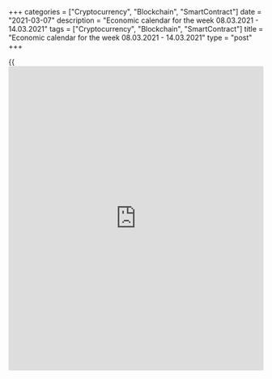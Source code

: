 +++
categories = ["Cryptocurrency", "Blockchain", "SmartContract"]
date = "2021-03-07"
description = "Economic calendar for the week 08.03.2021 - 14.03.2021"
tags = ["Cryptocurrency", "Blockchain", "SmartContract"]
title = "Economic calendar for the week 08.03.2021 - 14.03.2021"
type = "post"
+++

{{<iframe id="large-banner" src="https://www.bounty.group/#slide=13.0" width="100%" height="600" scrolling="no" style="border: 0px solid rgb(216, 221, 230); border-radius: 3px;">}}

2021-03-07

2021-03-07

Economic [calendar](https://www.fintechee.com/web-trader/) for the week 08.03.2021 – 14.03.2021Jana Kane

##  **Review of the main events of the Forex economic [calendar](https://www.fintechee.com/web-trader/) for the
next trading week (08.03.2021 – 14.03.2021)**

 **Trading on key Forex [news](https://www.letsplayfx.com/blog/forex-news-website/): next week we are expecting the publication
of important macro statistics from Japan, the US, Germany, the Eurozone,
Canada, China, as well as the results of the meetings of the central
banks of Canada and the Eurozone.**

The sales of US government bonds continue, which contributes to the
growth of their yield, the decline in the US stock market and the
strengthening of the dollar.

Nevertheless, the major US stock indexes finished the past week in
different directions. While the industrial DJIA rose, the high-tech
NASDAQ fell, and the S&P 500 ended last week with a minimal gain only
thanks to a positive report on the US labor market, which exceeded
expectations. As the US Department of Labor reported on  Friday, non-
farm jobs rose 379,000 in February, while unemployment fell to 6.2% from
6.3% in January, beating forecasts of 210,000 and 6.3%, respectively.

Based on [historical](https://www.fintechee.com/services/historical-data-for-forex/) data, it will take about two years before the Fed
returns to the issue of tightening monetary [policy](https://www.fintechee.com/policy/). According to the
Federal Reserve Bank of St. Louis, full employment is characterized by
an unemployment rate of 4.4%.

And yet, the dollar rose last week (+1.3%) for the second week in a row,
receiving support from the growing yields of American bonds.

Probably, the dollar will continue to strengthen next week if the
situation on the US government bond market does not change. The Federal
Reserve Chairman Jerome Powell, speaking on Thursday, said the Fed was
monitoring the rise in the US Treasury yields, but he did not give any
signals about any possible intervention from their side.

Next week, financial market participants will pay attention to the
publication of important macro statistics from Japan, the US, Germany,
Eurozone, Canada, and China. However, their focus will be on the
meetings of the central banks of Canada and the Eurozone.

 **Traders should pay attention to the publication of the following
macro indicators:**

 ***during the coming week, new events may be added to the [calendar](https://www.fintechee.com/web-trader/) and
/ or some scheduled events may be canceled**

 ****GMT time**

###  **Monday, March 8**

###  **10:00 GBP Speech by the head of the Bank of England Andrew
Bailey**

In his speech, Andrew Bailey will likely touch on the state and
prospects of the British economy after Brexit, which has been badly hit
by the coronavirus pandemic.

Participants of financial markets will also expect him to clarify the
situation regarding the further [policy](https://www.fintechee.com/policy/) of the central bank of Great
Britain. If Andrew Bailey gives any hints of tightening or easing of the
Bank of England's monetary [policy](https://www.fintechee.com/policy/) in the near future, volatility during
his speech will sharply increase in the pound and the London Stock
Exchange FTSE index. If he still does not touch upon the issues of
monetary [policy](https://www.fintechee.com/policy/), the reaction to his speech will be weak.

As you know, at last month's meeting, the Bank of England decided to
leave interest rates and the size of the asset acquisition program
unchanged at 0.10% and 895 billion pounds, respectively, and presented
an optimistic economic outlook. Bank executives were also skeptical
about the imposition of negative interest rates, prompting a sharp
appreciation of the pound.

###  **23:50 JPY Japan GDP Q4 2020 (final estimate)**

GDP is considered an indicator of the general state of a country's
economy and estimates the rate of its growth or decline. The report on
gross domestic product published by the Cabinet of Ministers of Japan
expresses in monetary [terms](https://www.fintechee.com/terms/) the aggregate value of all final goods and
services produced by Japan over a certain period of time. An upward
trend in GDP is considered a positive factor for the national currency
(yen), while a low result is considered negative (or bearish).

In the previous 3rd quarter of 2020, the country's GDP grew by +3.0%
(+12.7% on an annualized basis) after falling in the first half of 2020.
The preliminary estimate expected GDP growth in the 4th quarter of 2020
by +3.0% or +12.7% in annual [terms](https://www.fintechee.com/terms/).

The data points to continued recovery in Japan's economy after the
decline caused by the coronavirus pandemic.

If the data turns out to be weaker, the yen may strengthen against the
background of the fall in the Japanese stock market in the short term.
Better-than-expected data is likely to help the Japanese stock market
rally. However, it should also be noted that in recent weeks, financial
market participants pay little attention to [news](https://www.letsplayfx.com/blog/forex-news-website/) and weak macro
statistics, abandoning defensive assets, including the yen, in favor of
more risky and profitable stock market assets.

###  **Tuesday, March 9**

###  **10:00 EUR Eurozone GDP Q4 2020 (final estimate)**

GDP is considered to be an indicator of the overall health of the
economy. The upward trend in GDP is considered positive for the EUR; a
poor result weakens the EUR.

Recently, macro data from the Eurozone have been indicating a gradual
recovery in the growth rate of the European economy after a sharp drop
in early 2020. However, the decision made by the EU leaders in July to
provide additional support to the economy (a package of of 1.8 trillion
euros for the economic recovery of the bloc was approved) will help
stabilize the economy of the Eurozone, which is on the cusp of the
deepest economic downturn since World War II as a result of quarantine
restrictions, restraint in spending by companies and consumers, as well
as the collapse of exports.

The euro reacted positively to this decision.

However, according to economists' forecast, Eurozone GDP is expected to
fall by -0.6% in the 4th quarter of 2020 (down -5.0% on an annualized
basis) after rising 12.5% ​​(down -4.3% in annual [terms](https://www.fintechee.com/terms/)) in the 3rd
quarter, falling by -11.8% (-14.7% in annual [terms](https://www.fintechee.com/terms/)) in the second
quarter and falling by -3.6% (-3.1% in annual [terms](https://www.fintechee.com/terms/)) in the 1st quarter
of 2020.

If the data turn out to be weaker than the preliminary estimate (-0.6%
and a decline of -5.0% in annual [terms](https://www.fintechee.com/terms/)), the euro may fall. Data better
than the first estimate may strengthen the euro in the short term,
although it is still far from the full recovery of the European economy
even to pre-crisis levels (quarterly growth within 0.2% - 0.4%).

###  **22:00 AUD Speech by the head of the RBA Philip Lowe**

In his speech, Philip Lowe will assess the current situation in the
Australian economy and probably lay out further plans for the monetary
[policy](https://www.fintechee.com/policy/) of the department. Any signals from him regarding a change in the
plans of the RBA's monetary [policy](https://www.fintechee.com/policy/) will cause a sharp increase in
volatility in the AUD and on the Australian stock market. If he does not
touch on the topic of monetary [policy](https://www.fintechee.com/policy/), the market reaction to his speech
will be weak.

Market participants would also like to hear Lowe's views on central bank
[policy](https://www.fintechee.com/policy/) amid the ongoing coronavirus pandemic and Australia's first
recession in 30 years.

In early November, the RBA's key interest rate was cut to a record level
of 0.1%, and the target level of yield on 3-year government bonds was
also lowered to 0.1%. The decision to lower the rate and set the current
target for government bond yields was made to support businesses and
Australian citizens amid the rapid spread of the coronavirus pandemic.

According to Lowe, "there are no serious arguments in favor of
tightening monetary [policy](https://www.fintechee.com/policy/) in the short term," and "it will be some time
before interest rates rise."

###  **Wednesday, March 10**

###  **01:30** **CNY Consumer Price Index (** **CPI)**

The National Bureau of Statistics of China will release another monthly
report reflecting the dynamics of consumer prices in China. Rising
consumer prices could trigger an acceleration in inflation, which could
force the People's Bank of China to take measures aimed at tightening
fiscal [policy](https://www.fintechee.com/policy/). Increased growth in consumer inflation may cause
appreciation of the yuan, a weak result will put pressure on the yuan.

China's economy, according to various estimates, is already the largest
in the world, pushing the US economy into second place. Therefore, the
publication of important macroeconomic indicators of this country has a
significant impact on world financial markets, primarily on the
positions of the yuan, other Asian currencies, the dollar, commodity
currencies, as well as on Chinese and Asian stock indices. China is the
largest buyer of raw materials and a supplier of a wide range of
finished products to the world commodity market.

In January 2020, the growth of the consumer inflation index amounted to
+1.4% (+5.4% in annual [terms](https://www.fintechee.com/terms/)), and in May CPI decreased to -0.8% (+2.4%
in annual [terms](https://www.fintechee.com/terms/)).

Deterioration of macroeconomic indicators, including a decrease in
consumer inflation, may negatively affect the positions of the yuan, as
well as commodity currencies such as the Canadian, Australian, and New
Zealand dollars. To a greater extent, this applies to the Australian
dollar, since China is Australia's largest trade and economic partner.

According to the forecast, Consumer Price Index is expected to grow by
+0.4% in February, but decrease by -0.4% in annual [terms](https://www.fintechee.com/terms/) against +1.0%
(-0.3%), +0.7% (+0.2%), -0.6% (-0.5%), -0.3% (-2.1%) and +0.2% (+1.7% in
annual [terms](https://www.fintechee.com/terms/)) in previous months.

The growth of the consumer price index will positively affect the quotes
of the yuan, as well as commodity currencies, primarily the Australian
dollar. However, a relative decline in CPI may negatively affect them.

###  **12:30 USD Consumer price index (ex food and energy)**

Consumer Price Index (CPI) determines the change in prices of a selected
basket of goods and services for a given period and is a key indicator
for assessing inflation and changes in consumer preferences. Food and
energy have been excluded from this indicator to provide a more accurate
estimate. A high score strengthens the US dollar, while a low score
weakens it. In December 2020, the value of the indicator was +0.1%
(+1.6% in annual [terms](https://www.fintechee.com/terms/), and in January 0% and +1.4%, respectively.
Forecast for February: +0.2% and +1.4 % (on an annualized basis), which
indicates some improvement in the situation after the index fell in
March and April 2020 amid the coronavirus pandemic. If the data for
February turns out to be weaker than forecast, the dollar is likely to
respond with a short-term decline. The better-than-forecast data will
strengthen the dollar .

###  **15:00 CAD Bank of Canada's decision on interest rate. Bank of
Canada's accompanying statement. Bank of Canada's Monetary Policy
Committee Report**

The Bank of Canada will decide on the interest rate. In March 2020, the
bank lowered the rate 3 times, bringing it to the level of 0.25% to
mitigate the economic damage from the novel coronavirus pandemic.

In an accompanying statement, the central bank of Canada said that the
decision "aims to support the financial system, which plays a central
role in lending to the economy, as well as to create a foundation that
will allow the economy to return to normal." The central bank's press
release also said the spread of the coronavirus and the plummeting
global oil prices are collectively weighing heavily on Canadians and the
Canadian economy.

In fact, quantitative easing and a significant cut in the interest rate
should contribute to the weakening of the national currency.

The impact of the coronavirus on the Canadian economy and the country's
labor market (in March 2020, unemployment rose to 7.8% from 5.6% in
February, and the number of employed, as reported by Statistics Canada,
fell by 1.01 million), and weakness in the housing market is also
putting pressure on the Bank of Canada to further ease monetary [policy](https://www.fintechee.com/policy/).

However, the Bank of Canada is expected to keep its interest rate at
0.25% at its meeting on Wednesday.

Tough tone of the accompanying statement by the Bank of Canada on rising
inflation and the prospects for further tightening of monetary [policy](https://www.fintechee.com/policy/)
will cause the Canadian dollar to strengthen. If the Bank of Canada
signals the need for soft monetary [policy](https://www.fintechee.com/policy/), the Canadian currency will
decline.

###  **Thursday, March 11**

###  **12:45 EUR ECB decision on rates**

The ECB will publish its decision on the key rate and on the deposit
rate. The ECB's tough stance on inflation and key interest rates
contributes to the strengthening of the euro, while the soft stance and
rate cuts weaken the euro. In September 2019, the European Central Bank
lowered its key interest rate on deposits by 0.1%, to -0.5% for the
first time since March 2016 and began buying bonds worth 20 billion
euros a month, renewing the so-called quantitative easing program.
According to the ECB leaders, the balance of risks for the economic
prospects of the Eurozone "is still shifted to the negative side", and
"until inflation is in line" with the target level, which is just below
2%, the rate will remain low. Now inflation in the Eurozone is
stubbornly holding around 1%, and the new forecasts of the ECB on rates
and the QE program can be seen as a signal of the inclination to further
soften [policy](https://www.fintechee.com/policy/).

After Brexit, trade conflicts, factors of political instability in
Europe, as well as the growing coronavirus pandemic, due to which
European countries are forced to introduce new quarantine restrictions
that negatively affect economic activity, are the main threats to the
European economy. Back in March 2020, the ECB signaled the possibility
of [policy](https://www.fintechee.com/policy/) easing, and the bank's representative admitted that the bank's
management could lower the already negative interest rates even more.

Probably, following the results of this ECB meeting, the key interest
rate will remain at the same level of 0%. The ECB's rate on deposits for
commercial banks is also likely to remain at -0.5%. At the same time,
there is a possibility that at this meeting the ECB will announce a new
program to stimulate the economy, which will put pressure on the euro.

###  **13:30 EUR Press conference of the ECB**

During the press conference, a surge in volatility is possible not only
in the euro quotes, but also in the entire financial market, if the ECB
leaders make any unexpected statements. Similar previous decisions by
the ECB on interest rates and subsequent press conferences have moved
the euro rate by 3-5% in a short time. The ECB leaders will assess the
current economic situation in the Eurozone and comment on the ECB's rate
decision.

The soft tone of the statements will have a negative impact on the euro.
Conversely, a tough tone from ECB officials on central bank monetary
[policy](https://www.fintechee.com/policy/) will strengthen the euro.

###  **Friday, March 12**

###  **07:00 EUR Harmonized Index of Consumer Prices (HICP) in Germany
(final release)**

This index is published by the EU Statistical Office and is calculated
on the basis of a statistical method agreed between all EU countries. It
is an indicator for assessing inflation and is used by the Governing
Council of the ECB to assess the level of price stability. A positive
result strengthens the EUR, a negative one weakens it.

In January, the HICP index (on an annualized basis) increased by +1.4%
(+1.6% on an annualized basis). The preliminary forecast for February
was: +0.7% and +1.6%, respectively. If the data turn out to be better
than the forecast and the first estimate, the euro may strengthen in the
short term. The growth of the indicator is a positive factor for the
euro. The data show that inflationary pressures are still low in
Germany. The data worse than the forecast and the previous value will
negatively affect the euro.

###  **13:30 CAD Unemployment rate in Canada**

Statistics Canada is to publish data on the country's labor market for
February.

Unemployment has risen in Canada in recent months, including amid
massive business closures due to coronavirus and layoffs. Unemployment
rose from the usual 5.6% - 5.7% to 7.8% in March and already up to 13.7%
in May 2020. If unemployment continues to rise, the Canadian dollar will
decline. If the data turn out to be better than the previous value, the
Canadian dollar will strengthen. A decrease in the unemployment rate is
a positive factor for the CAD, an increase in unemployment is a negative
factor. Unemployment is expected to be 9% in February (after 9.4% in
January, 8.6% in December, 8.5% in November, and 8.9%, 9.0%, 10.2%, 10 ,
9%, 12.3%, 13.7%, 13.0%, respectively, in previous months).

###  **15:00 USD University of Michigan Consumer Confidence Index
(preliminary release)**

This indicator reflects the confidence of American consumers in the
economic development of the country. A high level indicates economic
growth, while a low level indicates stagnation. Previous values ​​of the
indicator: 76.8 in February, 79.0 in January 2021. An increase in the
indicator will strengthen the USD, while a decrease in the value will
weaken the dollar. This indicator is expected to come out in March with
a value of 78.0. There is still a weak trend towards a gradual recovery
in the growth of the indicator. The data worse than the forecast may
negatively affect the dollar in the short term.

## Price chart of EURUSD in real time mode

The content of this article reflects the author’s opinion and does not
necessarily reflect the official position of LiteForex. The material
published on this page is provided for informational purposes only and
should not be considered as the provision of investment advice for the
purposes of Directive 2004/39/EC.

Rate this article:

{{value}}

( {{count}} {{title}} )